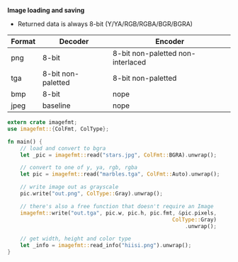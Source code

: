 **Image loading and saving**
* Returned data is always 8-bit (Y/YA/RGB/RGBA/BGR/BGRA)

| Format | Decoder            | Encoder                           |
| ---    | ---                | ---                               |
| png    | 8-bit              | 8-bit non-paletted non-interlaced |
| tga    | 8-bit non-paletted | 8-bit non-paletted                |
| bmp    | 8-bit              | nope                              |
| jpeg   | baseline           | nope                              |

```Rust
extern crate imagefmt;
use imagefmt::{ColFmt, ColType};

fn main() {
    // load and convert to bgra
    let _pic = imagefmt::read("stars.jpg", ColFmt::BGRA).unwrap();

    // convert to one of y, ya, rgb, rgba
    let pic = imagefmt::read("marbles.tga", ColFmt::Auto).unwrap();

    // write image out as grayscale
    pic.write("out.png", ColType::Gray).unwrap();

    // there's also a free function that doesn't require an Image
    imagefmt::write("out.tga", pic.w, pic.h, pic.fmt, &pic.pixels,
                                                    ColType::Gray)
                                                        .unwrap();

    // get width, height and color type
    let _info = imagefmt::read_info("hiisi.png").unwrap();
}
```
